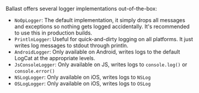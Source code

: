 ---
---

Ballast offers several logger implementations out-of-the-box:

- `NoOpLogger`: The default implementation, it simply drops all messages and exceptions so nothing gets logged
  accidentally. It's recommended to use this in production builds.
- `PrintlnLogger`: Useful for quick-and-dirty logging on all platforms. It just writes log messages to stdout through
  println.
- `AndroidLogger`: Only available on Android, writes logs to the default LogCat at the appropriate levels.
- `JsConsoleLogger`: Only available on JS, writes logs to `console.log()` or `console.error()`
- `NSLogLogger`: Only available on iOS, writes logs to `NSLog`
- `OSLogLogger`: Only available on iOS, writes logs to `OSLog`
